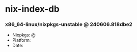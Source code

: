 # nix-index-db
### x86_64-linux/nixpkgs-unstable @ 240606.818dbe2
- Nixpkgs: @[](https://github.com/NixOS/nixpkgs/commit/818dbe2f96df233d2041739d6079bb616d3e5597)
- Platform: 
- Date: 
